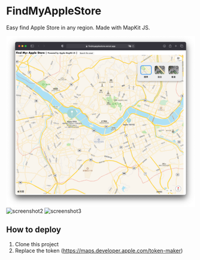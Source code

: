 # FindMyAppleStore
Easy find Apple Store in any region. Made with MapKit JS.

![screenshot1](https://raw.githubusercontent.com/1998code/FindMyAppleStore/main/screenshot1.png)
![screenshot2](https://raw.githubusercontent.com/1998code/FindMyAppleStore/main/screenshot2.png)
![screenshot3](https://raw.githubusercontent.com/1998code/FindMyAppleStore/main/screenshot3.png)

## How to deploy
1. Clone this project
2. Replace the token (https://maps.developer.apple.com/token-maker)
